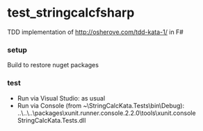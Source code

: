 # test_stringcalcfsharp

TDD implementation of http://osherove.com/tdd-kata-1/ in F#


### setup
Build to restore nuget packages

### test
* Run via Visual Studio: as usual
* Run via Console (from ~\StringCalcKata.Tests\bin\Debug): ..\\..\\..\\packages\xunit.runner.console.2.2.0\tools\xunit.console StringCalcKata.Tests.dll
